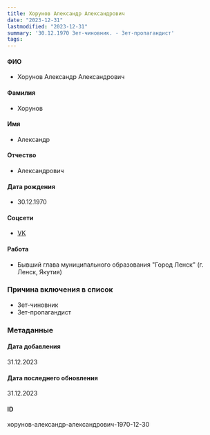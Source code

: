 ```yaml
---
title: Хорунов Александр Александрович
date: "2023-12-31"
lastmodified: "2023-12-31"
summary: '30.12.1970 Зет-чиновник. - Зет-пропагандист'
tags: 
---
```

<!--# pp2-->
<!--## Фигурант-->
<!--### Личные данные-->
#### ФИО
- Хорунов Александр Александрович
#### Фамилия
- Хорунов
#### Имя
- Александр
#### Отчество
- Александрович
#### Дата рождения
- 30.12.1970
#### Соцсети
- [VK](vk.com/alexandr.horunov)
#### Работа
- Бывший глава муниципального образования "Город Ленск" (г. Ленск, Якутия)
### Причина включения в список
- Зет-чиновник
- Зет-пропагандист
### Метаданные
#### Дата добавления
31.12.2023
#### Дата последнего обновления
31.12.2023
#### ID
хорунов-александр-александрович-1970-12-30
<!--## END;-->

